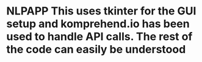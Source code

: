# NLPAPP This uses tkinter for the GUI setup and komprehend.io has been used to handle API calls. The rest of the code can easily be understood 
